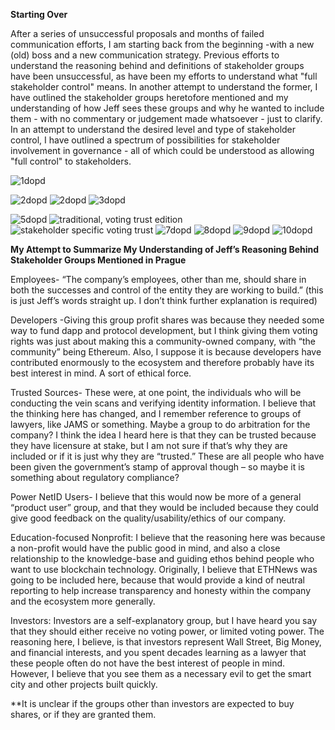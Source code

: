 **Starting Over**

After a series of unsuccessful proposals and months of failed communication
efforts, I am starting back from the beginning -with a new (old) boss and a new
communication strategy. Previous efforts to understand the reasoning behind and
definitions of stakeholder groups have been unsuccessful, as have been my
efforts to understand what "full stakeholder control" means. In another attempt
to understand the former, I have outlined the stakeholder groups heretofore
mentioned and my understanding of how Jeff sees these groups and why he wanted
to include them - with no commentary or judgement made whatsoever - just to
clarify. In an attempt to understand the desired level and type of stakeholder
control, I have outlined a spectrum of possibilities for stakeholder involvement
in governance - all of which could be understood as allowing "full control" to
stakeholders.

![1dopd](https://user-images.githubusercontent.com/41302870/60037141-ab38cb00-9665-11e9-9249-6069bff0ed5d.PNG)

![2dopd](https://user-images.githubusercontent.com/41302870/60037138-ab38cb00-9665-11e9-82b6-5f47de3a2f68.PNG)
![2dopd](https://user-images.githubusercontent.com/41302870/60042851-8186a080-9673-11e9-9164-348b2e15231e.PNG)
![3dopd](https://user-images.githubusercontent.com/41302870/60042852-8186a080-9673-11e9-80a9-af5249c7a51c.PNG)

![5dopd](https://user-images.githubusercontent.com/41302870/60037136-ab38cb00-9665-11e9-9ab5-65cc73be7271.PNG)
![traditional, voting trust edition](https://user-images.githubusercontent.com/41302870/60531231-5a515400-9caf-11e9-88c5-edece6cfc439.PNG)
![stakeholder specific voting trust](https://user-images.githubusercontent.com/41302870/60531235-5cb3ae00-9caf-11e9-99f2-d3dae417bd1f.PNG)
![7dopd](https://user-images.githubusercontent.com/41302870/60037148-abd16180-9665-11e9-8e15-bd3258d9cae2.PNG)
![8dopd](https://user-images.githubusercontent.com/41302870/60037146-abd16180-9665-11e9-985b-3a22f4d1c02f.PNG)
![9dopd](https://user-images.githubusercontent.com/41302870/60037145-abd16180-9665-11e9-8469-9493635844f7.PNG)
![10dopd](https://user-images.githubusercontent.com/41302870/60037144-abd16180-9665-11e9-97d5-e33e78db7749.PNG)


<b> My Attempt to Summarize My Understanding of Jeff’s Reasoning Behind Stakeholder Groups Mentioned in Prague </b>

Employees-  “The company’s employees, other than me, should share in both the successes and control of the entity they are working to build.” (this is just Jeff’s words straight up. I don’t think further explanation is required)

Developers -Giving this group profit shares was because they needed some way to fund dapp and protocol development, but I think giving them voting rights was just about making this a community-owned company, with “the community” being Ethereum. Also, I suppose it is because developers have contributed enormously to the ecosystem and therefore probably have its best interest in mind. A sort of ethical force.

Trusted Sources- These were, at one point, the individuals who will be conducting the vein scans and verifying identity information. I believe that the thinking here has changed, and I remember reference to groups of lawyers, like JAMS or something. Maybe a group to do arbitration for the company? I think the idea I heard here is that they can be trusted because they have licensure at stake, but I am not sure if that’s why they are included or if it is just why they are “trusted.” These are all people who have been given the government’s stamp of approval though – so maybe it is something about regulatory compliance?

Power NetID Users- I believe that this would now be more of a general “product user” group, and that they would be included because they could give good feedback on the quality/usability/ethics of our company. 

Education-focused Nonprofit: I believe that the reasoning here was because a non-profit would have the public good in mind, and also a close relationship to the knowledge-base and guiding ethos behind people who want to use blockchain technology. Originally, I believe that ETHNews was going to be included here, because that would provide a kind of neutral reporting to help increase transparency and honesty within the company and the ecosystem more generally.

Investors: Investors are a self-explanatory group, but I have heard you say that they should either receive no voting power, or limited voting power. The reasoning here, I believe, is that investors represent Wall Street, Big Money, and financial interests, and you spent decades learning as a lawyer that these people often do not have the best interest of people in mind. 
 However, I believe that you see them as a necessary evil to get the smart city and other projects built quickly.

**It is unclear if the groups other than investors are expected to buy shares, or if they are granted them. 
